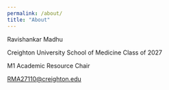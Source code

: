 ```yaml
---
permalink: /about/
title: "About"
---
```


Ravishankar Madhu  

Creighton University School of Medicine Class of 2027  

M1 Academic Resource Chair  

RMA27110@creighton.edu


